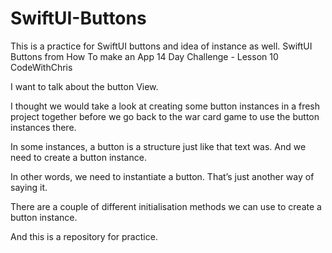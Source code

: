 # SwiftUI-Buttons
This is a practice for SwiftUI buttons and idea of instance as well.
SwiftUI Buttons
from How To make an App
14 Day Challenge - Lesson 10
CodeWithChris

I want to talk about the button View.

I thought we would take a look at creating some button instances in a fresh project together before
we go back to the war card game to use the button instances there.

In some instances, a button is a structure just like that text was.
And we need to create a button instance.

In other words, we need to instantiate a button.
That’s just another way of saying it.

There are a couple of different initialisation methods we can use to create a button instance.

And this is a repository for practice.
